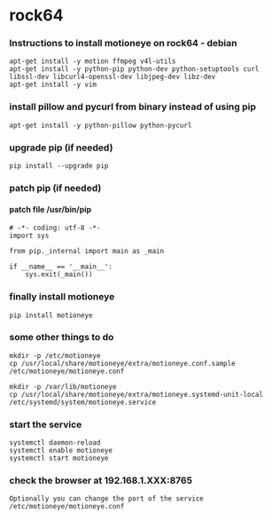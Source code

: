 # rock64

### Instructions to install motioneye on rock64 - debian
~~~~
apt-get install -y motion ffmpeg v4l-utils
apt-get install -y python-pip python-dev python-setuptools curl libssl-dev libcurl4-openssl-dev libjpeg-dev libz-dev
apt-get install -y vim 
~~~~

### install pillow and pycurl from binary instead of using pip
~~~~
apt-get install -y python-pillow python-pycurl
~~~~

### upgrade pip (if needed)
~~~~
pip install --upgrade pip 
~~~~


### patch pip (if needed)
#### patch file /usr/bin/pip
~~~~
# -*- coding: utf-8 -*-
import sys

from pip._internal import main as _main

if __name__ == '__main__':
    sys.exit(_main())
~~~~

### finally install motioneye
~~~~
pip install motioneye
~~~~

### some other things to do 
~~~~
mkdir -p /etc/motioneye
cp /usr/local/share/motioneye/extra/motioneye.conf.sample /etc/motioneye/motioneye.conf

mkdir -p /var/lib/motioneye
cp /usr/local/share/motioneye/extra/motioneye.systemd-unit-local /etc/systemd/system/motioneye.service
~~~~

### start the service
~~~~
systemctl daemon-reload
systemctl enable motioneye
systemctl start motioneye
~~~~

### check the browser at 192.168.1.XXX:8765
~~~~
Optionally you can change the port of the service 
/etc/motioneye/motioneye.conf
~~~~
